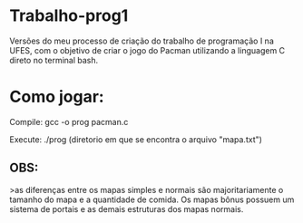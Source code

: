 # Trabalho-prog1

Versões do meu processo de criação do trabalho de programação I na UFES, com o objetivo de criar o jogo do Pacman utilizando a linguagem C direto no terminal bash.

<h1> Como jogar: </h1>
   <p> Compile: gcc -o prog pacman.c </p>
        <p> Execute: ./prog (diretorio em que se encontra o arquivo "mapa.txt") </p>

<h2> OBS: </h2>
     <p3> >as diferenças entre os mapas simples e normais são majoritariamente o tamanho do mapa e a quantidade de comida. Os mapas bônus possuem um sistema de portais e as demais estruturas dos mapas normais. </p3>

